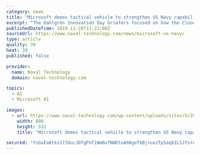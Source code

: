```yaml
---
category: news
title: "Microsoft demos tactical vehicle to strengthen US Navy capabilities"
excerpt: "The Dahlgren Innovation Day briefers focused on how the Cloud, artificial intelligence (AI), machine learning (ML), and cognitive services can impact the battlespace. Experts from Microsoft discussed their technologies, including DevOps, AI, ML ..."
publishedDateTime: 2019-11-28T11:22:00Z
sourceUrl: https://www.naval-technology.com/news/microsoft-us-navy/
type: article
quality: 39
heat: 39
published: false

provider:
  name: Naval Technology
  domain: naval-technology.com

topics:
  - AI
  - Microsoft AI

images:
  - url: https://www.naval-technology.com/wp-content/uploads/sites/5/2019/11/Navy.png
    width: 800
    height: 532
    title: "Microsoft demos tactical vehicle to strengthen US Navy capabilities"

secured: "YsGxEa8tksS7JUucJDTgPnT1WmBxfNWDtoA98geTXBj+uxzTpSaqb1L5Jfs+euGyPtLge6IMu4IUBnYZeWHbyb5TNshbvS0IEQskxh5mljldz3XzSedfFZKJ1KiNZRJrnJmV9Li1cpm54ke5ncThvERmv0szNQzImLrtfRRzfXWsf3iUfSEO9kmw1h/mG25hneaNgD1bsaEOzQH+Sr0SkdAzq+Rj4LBJKZt5zJZCN/OolkP+qF0nE+ZRC9yEwVK51GMAnDke/5R3VKz02A/dpg==;fT4dv2425tveNtL9vpTtXg=="
---
```


